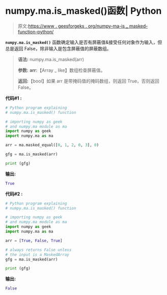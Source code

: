 # numpy.ma.is_masked()函数| Python

> 原文:[https://www . geesforgeks . org/numpy-ma-is _ masked-function-python/](https://www.geeksforgeeks.org/numpy-ma-is_masked-function-python/)

**`numpy.ma.is_masked()`** 函数确定输入是否有屏蔽值&接受任何对象作为输入，但总是返回 False，除非输入是包含屏蔽值的屏蔽数组。

> **语法:** numpy.ma.is_masked(arr)
> 
> **参数:**
> **arr:**【Array _ like】数组检查屏蔽值。
> 
> **返回:**【bool】如果 arr 是带掩码值的掩码数组，则返回 True，否则返回 False。

**代码#1 :**

```py
# Python program explaining
# numpy.ma.is_masked() function

# importing numpy as geek 
# and numpy.ma module as ma 
import numpy as geek 
import numpy.ma as ma 

arr = ma.masked_equal([0, 1, 2, 0, 3], 0)

gfg = ma.is_masked(arr)

print (gfg)
```

**输出:**

```py
True

```

**代码#2 :**

```py
# Python program explaining
# numpy.ma.is_masked() function

# importing numpy as geek 
# and numpy.ma module as ma 
import numpy as geek 
import numpy.ma as ma 

arr = [True, False, True]

# always returns False unless
# the input is a MaskedArray 
gfg = ma.is_masked(arr)

print (gfg)
```

**输出:**

```py
False

```
